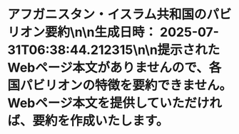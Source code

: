 # アフガニスタン・イスラム共和国のパビリオン要約\n\n**生成日時：** 2025-07-31T06:38:44.212315\n\n提示されたWebページ本文がありませんので、各国パビリオンの特徴を要約できません。  Webページ本文を提供していただければ、要約を作成いたします。